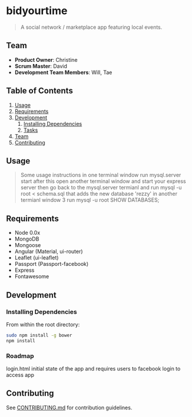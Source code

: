 # bidyourtime

> A social network / marketplace app featuring local events.

## Team

  - __Product Owner__: Christine
  - __Scrum Master__: David
  - __Development Team Members__: Will, Tae

## Table of Contents

1. [Usage](#Usage)
1. [Requirements](#requirements)
1. [Development](#development)
    1. [Installing Dependencies](#installing-dependencies)
    1. [Tasks](#tasks)
1. [Team](#team)
1. [Contributing](#contributing)

## Usage

> Some usage instructions
in one terminal window run
mysql.server start
after this open another terminal window
and start your express server
then go back to the mysql.server termianl and run
mysql -u root < schema.sql
that adds the new database 'rezzy'
in another termianl window 3 run
mysql -u root
SHOW DATABASES;


## Requirements

- Node 0.0x
- MongoDB
- Mongoose
- Angular (Material, ui-router)
- Leaflet (ui-leaflet)
- Passport (Passport-facebook)
- Express
- Fontawesome

## Development

### Installing Dependencies

From within the root directory:

```sh
sudo npm install -g bower
npm install
```

### Roadmap

<!--


-->
login.html
initial state of the app and requires users to facebook login to access app

## Contributing

See [CONTRIBUTING.md](CONTRIBUTING.md) for contribution guidelines.
